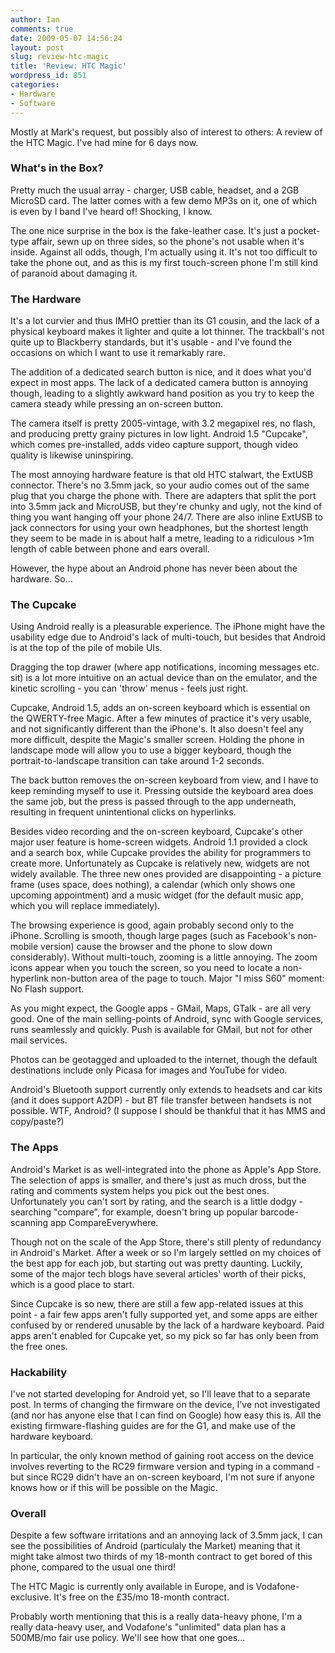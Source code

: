 ```yaml
---
author: Ian
comments: true
date: 2009-05-07 14:56:24
layout: post
slug: review-htc-magic
title: 'Review: HTC Magic'
wordpress_id: 851
categories:
- Hardware
- Software
---
```


Mostly at Mark's request, but possibly also of interest to others: A review of the HTC Magic.  I've had mine for 6 days now.

### What's in the Box?

Pretty much the usual array - charger, USB cable, headset, and a 2GB MicroSD card.  The latter comes with a few demo MP3s on it, one of which is even by I band I've heard of!  Shocking, I know.

The one nice surprise in the box is the fake-leather case.  It's just a pocket-type affair, sewn up on three sides, so the phone's not usable when it's inside.  Against all odds, though, I'm actually using it.  It's not too difficult to take the phone out, and as this is my first touch-screen phone I'm still kind of paranoid about damaging it.

### The Hardware

It's a lot curvier and thus IMHO prettier than its G1 cousin, and the lack of a physical keyboard makes it lighter and quite a lot thinner.  The trackball's not quite up to Blackberry standards, but it's usable - and I've found the occasions on which I want to use it remarkably rare.

The addition of a dedicated search button is nice, and it does what you'd expect in most apps.  The lack of a dedicated camera button is annoying though, leading to a slightly awkward hand position as you try to keep the camera steady while pressing an on-screen button.

The camera itself is pretty 2005-vintage, with 3.2 megapixel res, no flash, and producing pretty grainy pictures in low light.  Android 1.5 "Cupcake", which comes pre-installed, adds video capture support, though video quality is likewise uninspiring.

The most annoying hardware feature is that old HTC stalwart, the ExtUSB connector.  There's no 3.5mm jack, so your audio comes out of the same plug that you charge the phone with.  There are adapters that split the port into 3.5mm jack and MicroUSB, but they're chunky and ugly, not the kind of thing you want hanging off your phone 24/7.  There are also inline ExtUSB to jack connectors for using your own headphones, but the shortest length they seem to be made in is about half a metre, leading to a ridiculous >1m length of cable between phone and ears overall.

However, the hype about an Android phone has never been about the hardware.  So...

### The Cupcake

Using Android really is a pleasurable experience.  The iPhone might have the usability edge due to Android's lack of multi-touch, but besides that Android is at the top of the pile of mobile UIs.

Dragging the top drawer (where app notifications, incoming messages etc. sit) is a lot more intuitive on an actual device than on the emulator, and the kinetic scrolling - you can 'throw' menus - feels just right.

Cupcake, Android 1.5, adds an on-screen keyboard which is essential on the QWERTY-free Magic.  After a few minutes of practice it's very usable, and not significantly different than the iPhone's.  It also doesn't feel any more difficult, despite the Magic's smaller screen.  Holding the phone in landscape mode will allow you to use a bigger keyboard, though the portrait-to-landscape transition can take around 1-2 seconds.

The back button removes the on-screen keyboard from view, and I have to keep reminding myself to use it.  Pressing outside the keyboard area does the same job, but the press is passed through to the app underneath, resulting in frequent unintentional clicks on hyperlinks.

Besides video recording and the on-screen keyboard, Cupcake's other major user feature is home-screen widgets.  Android 1.1 provided a clock and a search box, while Cupcake provides the ability for programmers to create more.  Unfortunately as Cupcake is relatively new, widgets are not widely available.  The three new ones provided are disappointing - a picture frame (uses space, does nothing), a calendar (which only shows one upcoming appointment) and a music widget (for the default music app, which you will replace immediately).

The browsing experience is good, again probably second only to the iPhone.  Scrolling is smooth, though large pages (such as Facebook's non-mobile version) cause the browser and the phone to slow down considerably).  Without multi-touch, zooming is a little annoying.  The zoom icons appear when you touch the screen, so you need to locate a non-hyperlink non-button area of the page to touch.  Major "I miss S60" moment: No Flash support.

As you might expect, the Google apps - GMail, Maps, GTalk - are all very good.  One of the main selling-points of Android, sync with Google services, runs seamlessly and quickly.  Push is available for GMail, but not for other mail services.

Photos can be geotagged and uploaded to the internet, though the default destinations include only Picasa for images and YouTube for video.

Android's Bluetooth support currently only extends to headsets and car kits (and it does support A2DP) - but BT file transfer between handsets is not possible.  WTF, Android?  (I suppose I should be thankful that it has MMS and copy/paste?)

### The Apps

Android's Market is as well-integrated into the phone as Apple's App Store.  The selection of apps is smaller, and there's just as much dross, but the rating and comments system helps you pick out the best ones.  Unfortunately you can't sort by rating, and the search is a little dodgy - searching "compare", for example, doesn't bring up popular barcode-scanning app CompareEverywhere.

Though not on the scale of the App Store, there's still plenty of redundancy in Android's Market.  After a week or so I'm largely settled on my choices of the best app for each job, but starting out was pretty daunting.  Luckily, some of the major tech blogs have several articles' worth of their picks, which is a good place to start.

Since Cupcake is so new, there are still a few app-related issues at this point - a fair few apps aren't fully supported yet, and some apps are either confused by or rendered unusable by the lack of a hardware keyboard.  Paid apps aren't enabled for Cupcake yet, so my pick so far has only been from the free ones.

### Hackability

I've not started developing for Android yet, so I'll leave that to a separate post.  In terms of changing the firmware on the device, I've not investigated (and nor has anyone else that I can find on Google) how easy this is.  All the existing firmware-flashing guides are for the G1, and make use of the hardware keyboard.

In particular, the only known method of gaining root access on the device involves reverting to the RC29 firmware version and typing in a command - but since RC29 didn't have an on-screen keyboard, I'm not sure if anyone knows how or if this will be possible on the Magic.

### Overall

Despite a few software irritations and an annoying lack of 3.5mm jack, I can see the possibilities of Android (particulaly the Market) meaning that it might take almost two thirds of my 18-month contract to get bored of this phone, compared to the usual one third!

The HTC Magic is currently only available in Europe, and is Vodafone-exclusive.  It's free on the £35/mo 18-month contract.

Probably worth mentioning that this is a really data-heavy phone, I'm a really data-heavy user, and Vodafone's "unlimited" data plan has a 500MB/mo fair use policy.  We'll see how that one goes...
